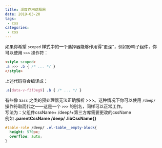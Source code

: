 ```yaml
---
title: 深度作用选择器
date: 2019-03-20
tags:
 - css    
categories: 
 - css
---
```


如果你希望 `scoped` 样式中的一个选择器能够作用得“更深”，例如影响子组件，你可以使用 `>>>` 操作符：

```html
<style scoped>
.a >>> .b { /* ... */ }
</style>
```

上述代码将会编译成：

```css
.a[data-v-f3f3eg9] .b { /* ... */ }
```

有些像 `Sass` 之类的预处理器无法正确解析 >>>。这种情况下你可以使用 `/deep/` 操作符取而代之——这是一个 `>>>` 的别名，同样可以正常工作。  
写法为：父组件cssName+ /deep/+第三方库需要更改的cssName   
例如 **.parentCssName /deep/ .libCssName{}**  

```css
#table-role /deep/ .el-table__empty-block{
  height: 570px;
  overflow: auto;
}
```